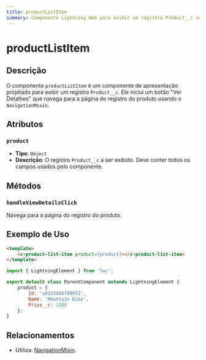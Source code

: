 ```yaml
---
title: productListItem
summary: Componente Lightning Web para exibir um registro Product__c com navegação para a página do registro.
---
```


# productListItem

## Descrição
O componente `productListItem` é um componente de apresentação projetado para exibir um registro `Product__c`. Ele inclui um botão "Ver Detalhes" que navega para a página do registro do produto usando o `NavigationMixin`.

## Atributos

### `product`
- **Tipo**: `Object`
- **Descrição**: O registro `Product__c` a ser exibido. Deve conter todos os campos usados pelo componente.

## Métodos

### `handleViewDetailsClick`
Navega para a página do registro do produto.

## Exemplo de Uso
```html
<template>
    <c-product-list-item product={product}></c-product-list-item>
</template>
```

```javascript
import { LightningElement } from 'lwc';

export default class ParentComponent extends LightningElement {
    product = {
        Id: 'a0123456789XYZ',
        Name: 'Mountain Bike',
        Price__c: 1200
    };
}
```

## Relacionamentos

- Utiliza: [NavigationMixin](https://developer.salesforce.com/docs/component-library/documentation/en/lwc/lwc.use_navigate).